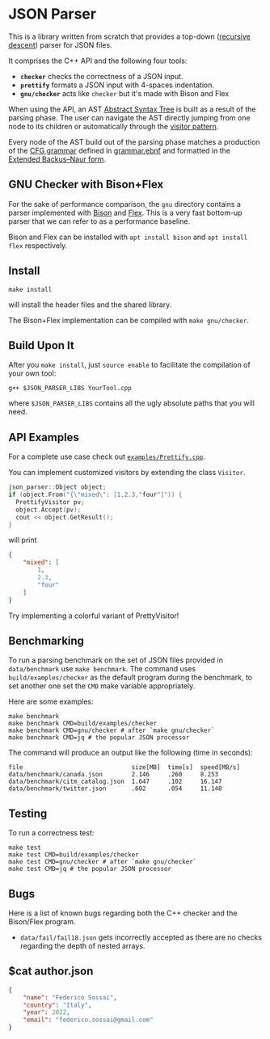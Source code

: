 # JSON Parser

This is a library written from scratch that provides a top-down ([recursive descent](https://en.wikipedia.org/wiki/Recursive_descent_parser)) parser for JSON files.

It comprises the C++ API and the following four tools:
- **`checker`** checks the correctness of a JSON input.
- **`prettify`** formats a JSON input with 4-spaces indentation.
- **`gnu/checker`** acts like `checker` but it's made with Bison and Flex

When using the API, an AST [Abstract Syntax Tree](https://en.wikipedia.org/wiki/Abstract_syntax_tree) is built as a result of the parsing phase.
The user can navigate the AST directly jumping from one node to its children or
automatically through the [visitor pattern](https://en.wikipedia.org/wiki/Visitor_pattern).

Every node of the AST build out of the parsing phase matches a production of the [CFG grammar](https://en.wikipedia.org/wiki/Context-free_grammar) defined in [grammar.ebnf](grammar.ebnf) 
and formatted in the [Extended Backus–Naur form](https://en.wikipedia.org/wiki/Extended_Backus%E2%80%93Naur_form).


## GNU Checker with Bison+Flex

For the sake of performance comparison, the `gnu` directory contains a parser implemented
with [Bison](https://www.gnu.org/software/bison/) and [Flex](https://github.com/westes/flex).
This is a very fast bottom-up parser that we can refer to as a performance baseline.

Bison and Flex can be installed with `apt install bison` and `apt install flex` respectively.

## Install

```
make install
```
will install the header files and the shared library.

The Bison+Flex implementation can be compiled with `make gnu/checker`.

## Build Upon It

After you `make install`, just `source enable` to facilitate the compilation of your own tool:

```
g++ $JSON_PARSER_LIBS YourTool.cpp
```

where `$JSON_PARSER_LIBS` contains all the ugly absolute paths that you will need.


## API Examples

For a complete use case check out [`examples/Prettify.cpp`](examples/Prettify.cpp).

You can implement customized visitors by extending the class `Visitor`.

```c++
json_parser::Object object;
if (object.From("{\"mixed\": [1,2.3,"four"]")) {
  PrettifyVisitor pv;
  object.Accept(pv);
  cout << object.GetResult();
}
```
will print
```json
{
    "mixed": [
        1,
        2.3,
        "four"
    ]
}
```

Try implementing a colorful variant of PrettyVisitor!

## Benchmarking

To run a parsing benchmark on the set of JSON files provided in `data/benchmark` use `make benchmark`.
The command uses `build/examples/checker` as the default program during the benchmark,
to set another one set the `CMD` make variable appropriately.

Here are some examples:
```
make benchmark
make benchmark CMD=build/examples/checker
make benchmark CMD=gnu/checker # after `make gnu/checker`
make benchmark CMD=jq # the popular JSON processor
```

The command will produce an output like the following (time in seconds):
```
file                              size[MB]  time[s]  speed[MB/s]
data/benchmark/canada.json        2.146     .260     8.253
data/benchmark/citm_catalog.json  1.647     .102     16.147
data/benchmark/twitter.json       .602      .054     11.148
```

## Testing

To run a correctness test:
```
make test
make test CMD=build/examples/checker
make test CMD=gnu/checker # after `make gnu/checker`
make test CMD=jq # the popular JSON processor
```

## Bugs

Here is a list of known bugs regarding both the C++ checker and the Bison/Flex program.
- `data/fail/fail18.json` gets incorrectly accepted as there are no checks regarding the depth
of nested arrays.

## $cat author.json

```json
{
    "name": "Federico Sossai",
    "country": "Italy",
    "year": 2022,
    "email": "federico.sossai@gmail.com"
}
```
